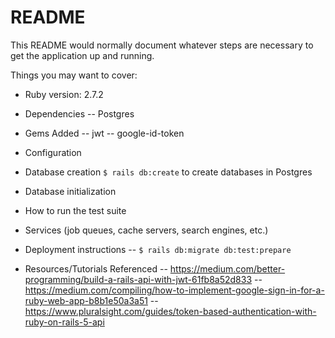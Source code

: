 # README

This README would normally document whatever steps are necessary to get the
application up and running.

Things you may want to cover:

- Ruby version: 2.7.2

- Dependencies
  -- Postgres

- Gems Added
  -- jwt
  -- google-id-token

- Configuration

- Database creation
  `$ rails db:create` to create databases in Postgres

- Database initialization

- How to run the test suite

- Services (job queues, cache servers, search engines, etc.)

- Deployment instructions
  -- `$ rails db:migrate db:test:prepare`

- Resources/Tutorials Referenced
  -- https://medium.com/better-programming/build-a-rails-api-with-jwt-61fb8a52d833
  -- https://medium.com/compiling/how-to-implement-google-sign-in-for-a-ruby-web-app-b8b1e50a3a51
  -- https://www.pluralsight.com/guides/token-based-authentication-with-ruby-on-rails-5-api
